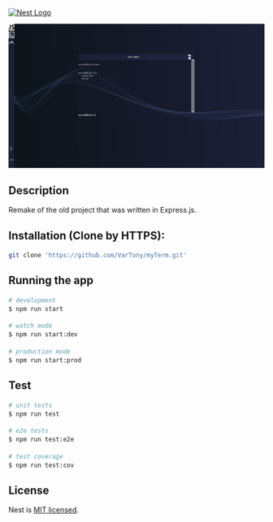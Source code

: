<p align="left">
  <a href="http://nestjs.com/" target="blank"><img src="https://nestjs.com/img/logo-small.svg" width="5%" alt="Nest Logo" /></a>
</p>

<p align="center">
  <img src="./example.jpg" width="100%" height = "10%" />
</p>


## Description
Remake of the old project that was written in Express.js.

## Installation (Clone by HTTPS):

```bash
git clone 'https://github.com/VarTony/myTerm.git'
```

## Running the app

```bash
# development
$ npm run start

# watch mode
$ npm run start:dev

# production mode
$ npm run start:prod
```

## Test

```bash
# unit tests
$ npm run test

# e2e tests
$ npm run test:e2e

# test coverage
$ npm run test:cov
```

## License

Nest is [MIT licensed](LICENSE).
